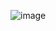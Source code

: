 
![image](https://user-images.githubusercontent.com/48298889/115762350-5f463280-a371-11eb-9342-6e9c15e567d4.png)



